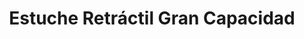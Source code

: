 ---
title: "Estuche Retráctil Gran Capacidad"
price: 30000
currency: "COP"
available: true
destacado: false
fecha: 2025-06-06
tags:
  - estuche
  - bubble tea
  - organizador
  - cosmetiquera
measures:
  alto: "17.5 Cm"
  ancho: "12 Cm"
  profundidad: "6.5 Cm"
description: |
  ✨🧋𝙀𝙨𝙩𝙪𝙘𝙝𝙚 𝘽𝙪𝙗𝙗𝙡𝙚 𝙏𝙚𝙖 🧋✨  

  💕𝑬𝒔𝒕𝒖𝒄𝒉𝒆 𝒅𝒆 𝒃𝒖𝒃𝒃𝒍𝒆 𝒕𝒆𝒂 se puede utilizar como:  
  🧋Estuche de Lapices  
  🧋Cosmetiquera maquillaje  
  🧋Organizador  
  🧋Bolsa de accesorios de viaje  
  🧋Soporte de brochas de maquillaje  
  🧋Almacenar artículos de papelería  
  🧋Monedero  
  🧋Uso de oficina, etc  

  ⚡Stock Limitado⚡  
  🎁Incluye obsequio por la compra en su lanzamiento 🥳  

  ⚠️• 𝐈𝐌𝐏𝐎𝐑𝐓𝐀𝐍𝐓𝐄：  
  • Observar las 𝗠𝗲𝗱𝗶𝗱𝗮𝘀 brindadas anteriormente del producto  
  • El color exterior puede variar ligeramente por la luz y ambientación del lugar  
  •Las imagenes son ambientadas no incluyen ningún accesorio diferente a el producto en sí
---